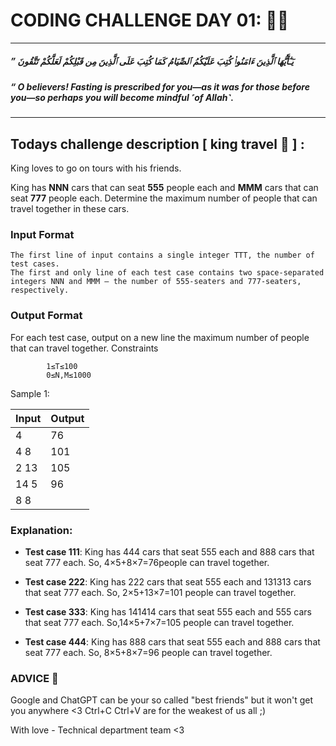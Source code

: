 # CODING CHALLENGE DAY 01: 🌙✨
-------------------
 ##### ” يَـٰٓأَيُّهَا ٱلَّذِينَ ءَامَنُوا۟ كُتِبَ عَلَيْكُمُ ٱلصِّيَامُ كَمَا كُتِبَ عَلَى ٱلَّذِينَ مِن قَبْلِكُمْ لَعَلَّكُمْ تَتَّقُونَ

 ##### “  O believers! Fasting is prescribed for you—as it was for those before you—so perhaps you will become mindful ˹of Allah˺. 
---------------------
## 
## Todays challenge description [ king travel 👑 ] :

King loves to go on tours with his friends.

King has **NNN** cars that can seat **555** people each and **MMM** cars that can seat **777** people each. Determine the maximum number of people that can travel together in these cars.
### Input Format

    The first line of input contains a single integer TTT, the number of test cases.
    The first and only line of each test case contains two space-separated integers NNN and MMM — the number of 555-seaters and 777-seaters, respectively.

### Output Format

For each test case, output on a new line the maximum number of people that can travel together.
Constraints

            1≤T≤100
            0≤N,M≤1000 

Sample 1:

| Input | Output |
| ------------- | ------------- |
| 4 |76|
|4 8|101|
|2 13|105|
|14 5|96|
|8 8  | |

### Explanation:

 - **Test case 111**: King has 444 cars that seat 555 each and 888 cars that seat 777 each. So,  4×5+8×7=76people can travel together.

 - **Test case 222**: King has 222 cars that seat 555 each and 131313 cars that seat 777 each. So, 2×5+13×7=101 people can travel together.

 - **Test case 333**: King has 141414 cars that seat 555 each and 555 cars that seat 777 each. So,14×5+7×7=105 people can travel together.

 - **Test case 444**: King has 888 cars that seat 555 each and 888 cars that seat 777 each. So, 8×5+8×7=96 people can travel together.


### ADVICE 💖

Google and ChatGPT can be your so called "best friends" but it won't get you anywhere <3 Ctrl+C Ctrl+V are for the weakest of us all ;)

With love - Technical department team <3

